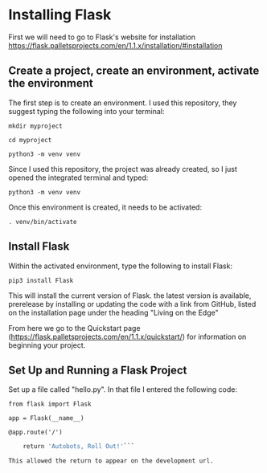 # Installing Flask

First we will need to go to Flask's website for installation https://flask.palletsprojects.com/en/1.1.x/installation/#installation 

## Create a project, create an environment, activate the environment
The first step is to create an environment. I used this repository, they suggest typing the following into your terminal:

`mkdir myproject`

`cd myproject`

`python3 -m venv venv`


Since I used this repository, the project was already created, so I just opened the integrated terminal and typed:

`python3 -m venv venv`

Once this environment is created, it needs to be activated:

`. venv/bin/activate`

## Install Flask

Within the activated environment, type the following to install Flask:

`pip3 install Flask`

This will install the current version of Flask. the latest version is available, prerelease by installing or updating the code with a link from GitHub, listed on the installation page under the heading "Living on the Edge"

From here we go to the Quickstart page (https://flask.palletsprojects.com/en/1.1.x/quickstart/) for information on beginning your project.


## Set Up and Running a Flask Project

Set up a file called "hello.py". In that file I entered the following code:

`from flask import Flask `

`app = Flask(__name__)`

`@app.route('/')`

```def hello_world():
    return 'Autobots, Roll Out!'```

This allowed the return to appear on the development url. 

